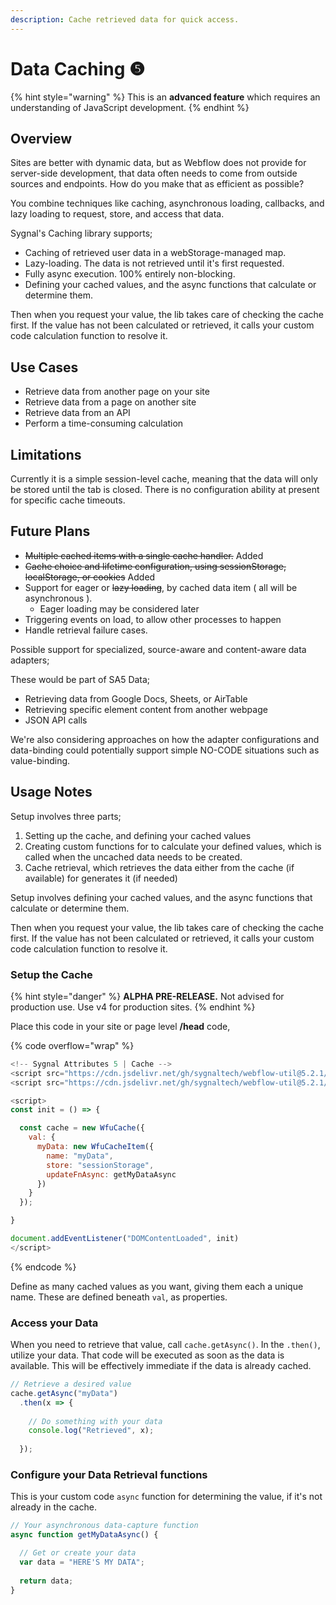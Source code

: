 ```yaml
---
description: Cache retrieved data for quick access.
---
```


# Data Caching ❺

{% hint style="warning" %}
This is an **advanced feature** which requires an understanding of JavaScript development.&#x20;
{% endhint %}

## Overview <a href="#display-captions-in-webflows-lightboxes" id="display-captions-in-webflows-lightboxes"></a>

Sites are better with dynamic data, but as Webflow does not provide for server-side development, that data often needs to come from outside sources and endpoints. How do you make that as efficient as possible?

You combine techniques like caching, asynchronous loading, callbacks, and lazy loading to request, store, and access that data.&#x20;

Sygnal's Caching library supports;

* Caching of retrieved user data in a webStorage-managed map.
* Lazy-loading. The data is not retrieved until it's first requested.
* Fully async execution. 100% entirely non-blocking.
* Defining your cached values, and the async functions that calculate or determine them.

Then when you request your value, the lib takes care of checking the cache first. If the value has not been calculated or retrieved, it calls your custom code calculation function to resolve it. &#x20;

## Use Cases

* Retrieve data from another page on your site
* Retrieve data from a page on another site
* Retrieve data from an API
* Perform a time-consuming calculation

## Limitations

Currently it is a simple session-level cache, meaning that the data will only be stored until the tab is closed. There is no configuration ability at present for specific cache timeouts.&#x20;

## Future Plans

* ~~Multiple cached items with a single cache handler.~~ Added
* ~~Cache choice and lifetime configuration, using sessionStorage, localStorage, or cookies~~ Added
* Support for eager or ~~lazy loading~~, by cached data item ( all will be asynchronous ).
  * Eager loading may be considered later
* Triggering events on load, to allow other processes to happen&#x20;
* Handle retrieval failure cases.&#x20;

Possible support for specialized, source-aware and content-aware data adapters;

These would be part of SA5 Data;&#x20;

* Retrieving data from Google Docs, Sheets, or AirTable&#x20;
* Retrieving specific element content from another webpage
* JSON API calls&#x20;

We're also considering approaches on how the adapter configurations and data-binding could potentially support simple NO-CODE situations such as value-binding. &#x20;

## Usage Notes <a href="#usage-notes" id="usage-notes"></a>

Setup involves three parts;

1. Setting up the cache, and defining your cached values
2. Creating custom functions for to calculate your defined values, which is called when the uncached data needs to be created.
3. Cache retrieval, which retrieves the data either from the cache (if available) for generates it (if needed)  &#x20;

Setup involves defining your cached values, and the async functions that calculate or determine them.

Then when you request your value, the lib takes care of checking the cache first. If the value has not been calculated or retrieved, it calls your custom code calculation function to resolve it. &#x20;

### Setup the Cache

{% hint style="danger" %}
**ALPHA PRE-RELEASE.** Not advised for production use. Use v4 for production sites.&#x20;
{% endhint %}

Place this code in your site or page level **/head** code,

{% code overflow="wrap" %}
```javascript
<!-- Sygnal Attributes 5 | Cache -->
<script src="https://cdn.jsdelivr.net/gh/sygnaltech/webflow-util@5.2.1/dist/webflow-cache.js"></script>
<script src="https://cdn.jsdelivr.net/gh/sygnaltech/webflow-util@5.2.1/dist/webflow-cache/webflow-cache-item.js"></script>

<script>
const init = () => { 

  const cache = new WfuCache({
    val: {
      myData: new WfuCacheItem({
        name: "myData", 
        store: "sessionStorage", 
        updateFnAsync: getMyDataAsync   
      })
    }
  });

}

document.addEventListener("DOMContentLoaded", init)
</script>

```
{% endcode %}

Define as many cached values as you want, giving them each a unique name. These are defined beneath `val`, as properties.&#x20;

### Access your Data&#x20;

When you need to retrieve that value, call `cache.getAsync()`. In the `.then()`, utilize your data. That code will be executed as soon as the data is available. This will be effectively immediate if the data is already cached. &#x20;

```javascript
// Retrieve a desired value
cache.getAsync("myData")
  .then(x => {
   
    // Do something with your data
    console.log("Retrieved", x); 
          
  }); 
```

### Configure your Data Retrieval functions  <a href="#getting-started-nocode" id="getting-started-nocode"></a>

This is your custom code `async` function for determining the value, if it's not already in the cache.&#x20;

```javascript
// Your asynchronous data-capture function 
async function getMyDataAsync() {

  // Get or create your data 
  var data = "HERE'S MY DATA"; 
  
  return data; 
}
```



